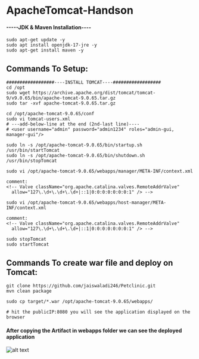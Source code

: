 # ApacheTomcat-Handson

#### -----JDK & Maven Installation----

```shell
sudo apt-get update -y
sudo apt install openjdk-17-jre -y
sudo apt-get install maven -y
```

## Commands To Setup:

```shell
##################----INSTALL TOMCAT----##################
cd /opt
sudo wget https://archive.apache.org/dist/tomcat/tomcat-9/v9.0.65/bin/apache-tomcat-9.0.65.tar.gz
sudo tar -xvf apache-tomcat-9.0.65.tar.gz

cd /opt/apache-tomcat-9.0.65/conf
sudo vi tomcat-users.xml
# ---add-below-line at the end (2nd-last line)----
# <user username="admin" password="admin1234" roles="admin-gui, manager-gui"/>

sudo ln -s /opt/apache-tomcat-9.0.65/bin/startup.sh /usr/bin/startTomcat
sudo ln -s /opt/apache-tomcat-9.0.65/bin/shutdown.sh /usr/bin/stopTomcat

sudo vi /opt/apache-tomcat-9.0.65/webapps/manager/META-INF/context.xml

comment:
<!-- Valve className="org.apache.catalina.valves.RemoteAddrValve"
  allow="127\.\d+\.\d+\.\d+|::1|0:0:0:0:0:0:0:1" /> -->

sudo vi /opt/apache-tomcat-9.0.65/webapps/host-manager/META-INF/context.xml

comment:
<!-- Valve className="org.apache.catalina.valves.RemoteAddrValve"
  allow="127\.\d+\.\d+\.\d+|::1|0:0:0:0:0:0:0:1" /> -->

sudo stopTomcat
sudo startTomcat
```
## Commands To create war file and deploy on Tomcat:
```shell
git clone https://github.com/jaiswaladi246/Petclinic.git
mvn clean package

sudo cp target/*.war /opt/apache-tomcat-9.0.65/webapps/

# hit the publicIP:8080 you will see the application displayed on the browser
```

#### After copying the Artifact in webapps folder we can see the deployed application
![alt text](https://github.com/jaiswaladi246/30-Days-Of-DevOps/blob/main/Images/2.png?raw=true)
